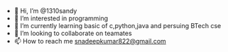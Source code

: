 - 👋 Hi, I’m @1310sandy
- 👀 I’m interested in programming
- 🌱 I’m currently learning basic of c,python,java and persuing BTech cse
- 💞️ I’m looking to collaborate on teamates
- 📫 How to reach me snadeepkumar822@gmail.com

<!---
1310sandy/1310sandy is a ✨ special ✨ repository because its `README.md` (this file) appears on your GitHub profile.
You can click the Preview link to take a look at your changes.
--->
